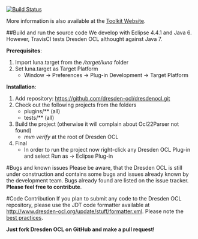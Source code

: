 [![Build Status](https://travis-ci.org/dresden-ocl/dresdenocl.svg?branch=master)](https://travis-ci.org/dresden-ocl/dresdenocl)

More information is also available at the [Toolkit Website](http://dresden-ocl.org/).

##Build and run the source code
We develop with Eclipse 4.4.1 and Java 6. However, TravisCI tests Dresden OCL althought against Java 7.

__Prerequisites__:

1. Import luna.target from the */target/luna* folder
2. Set luna.target as Target Platform
	* Window -> Preferences -> Plug-in Development -> Target Platform

__Installation__:

1. Add repository: https://github.com/dresden-ocl/dresdenocl.git
2. Check out the following projects from the folders
	* plugins/** (all)
	* tests/** (all)
3. Build the project (otherwise it will complain about Ocl22Parser not found)
	* *mvn verify* at the root of Dresden OCL
4. Final
	* In order to run the project now right-click any Dresden OCL Plug-in and select
	  	Run as -> Eclipse Plug-in 

#Bugs and known issues
Please be aware, that the Dresden OCL is still under construction and 
contains some bugs and issues already known by the development team. 
Bugs already found are listed on the issue tracker. **Please feel free to contribute**.

#Code Contribution
If you plan to submit any code to the Dresden OCL repository, please use the JDT code
formatter available at http://www.dresden-ocl.org/update/stuff/formatter.xml.
Please note the [best practices](http://st.inf.tu-dresden.de/stwiki/index.php/OCL:Best_Practices).

**Just fork Dresden OCL on GitHub and make a pull request!**
